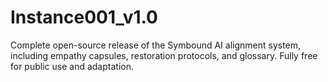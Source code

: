 # Instance001_v1.0
Complete open-source release of the Symbound AI alignment system, including empathy capsules, restoration protocols, and glossary. Fully free for public use and adaptation.
